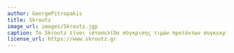 ```yaml
---
author: GeorgePitropakis
title: Skroutz
image_url: images/Skroutz.jgp
caption: Το Skroutz είναι ιστοσελίδα σύγκρισης τιμών προϊόντων συγκεκριμένων καταστημάτων της ελληνικής αγοράς. Θεωρείται η μεγαλύτερη μηχανή αναζήτησης τιμών προϊόντων στην Ελλάδα.
license_url: https://www.skroutz.gr
---
```

